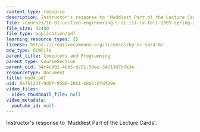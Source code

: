 ```yaml
---
content_type: resource
description: Instructor's response to 'Muddiest Part of the Lecture Cards'.
file: /courses/16-01-unified-engineering-i-ii-iii-iv-fall-2005-spring-2006/0a76123f9d0f9588286168a5c6fdf29e_mud4.pdf
file_size: 32480
file_type: application/pdf
learning_resource_types: []
license: https://creativecommons.org/licenses/by-nc-sa/4.0/
ocw_type: OCWFile
parent_title: Computers and Programming
parent_type: CourseSection
parent_uid: 34c4c991-4bb5-d251-50ee-34713d7b7e3e
resourcetype: Document
title: mud4.pdf
uid: 0a76123f-9d0f-9588-2861-68a5c6fdf29e
video_files:
  video_thumbnail_file: null
video_metadata:
  youtube_id: null
---
```

Instructor's response to 'Muddiest Part of the Lecture Cards'.